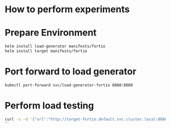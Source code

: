 # How to perform experiments

# Prepare Environment

```sh
helm install load-generator manifests/fortio
helm install target manifests/fortio
```

# Port forward to load generator

```sh
kubectl port-forward svc/load-generator-fortio 8080:8080
```

# Perform load testing

```sh
curl -s -d '{"url":"http://target-fortio.default.svc.cluster.local:8080", "qps": "-1", "t": "10m", "c": "32"}' "localhost:8080/fortio/rest/run"
``
